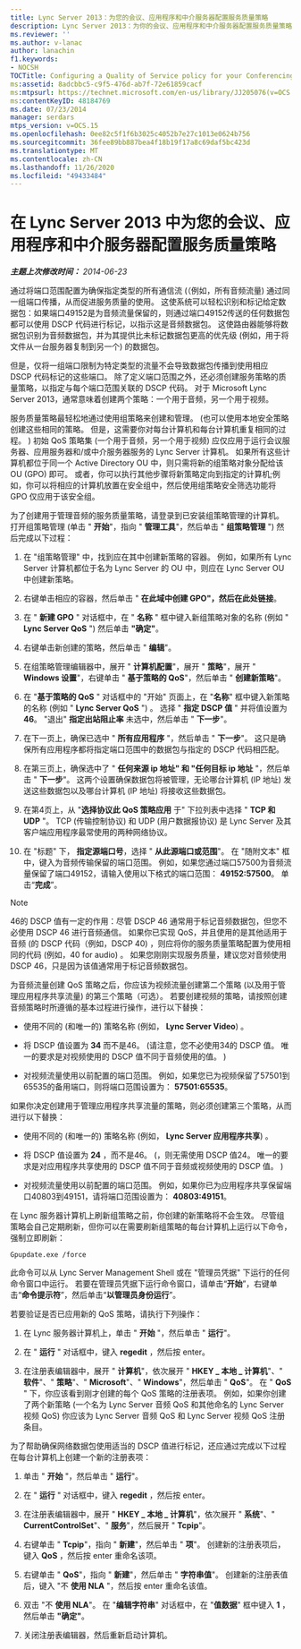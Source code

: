 ```yaml
---
title: Lync Server 2013：为您的会议、应用程序和中介服务器配置服务质量策略
description: Lync Server 2013：为你的会议、应用程序和中介服务器配置服务质量策略。
ms.reviewer: ''
ms.author: v-lanac
author: lanachin
f1.keywords:
- NOCSH
TOCTitle: Configuring a Quality of Service policy for your Conferencing, Application, and Mediation servers
ms:assetid: 8adcbbc5-c9f5-476d-ab7f-72e61859cacf
ms:mtpsurl: https://technet.microsoft.com/en-us/library/JJ205076(v=OCS.15)
ms:contentKeyID: 48184769
ms.date: 07/23/2014
manager: serdars
mtps_version: v=OCS.15
ms.openlocfilehash: 0ee82c5f1f6b3025c4052b7e27c1013e0624b756
ms.sourcegitcommit: 36fee89bb887bea4f18b19f17a8c69daf5bc423d
ms.translationtype: MT
ms.contentlocale: zh-CN
ms.lasthandoff: 11/26/2020
ms.locfileid: "49433484"
---
```

# <a name="configuring-a-quality-of-service-policy-in-lync-server-2013-for-your-conferencing-application-and-mediation-servers"></a>在 Lync Server 2013 中为您的会议、应用程序和中介服务器配置服务质量策略

<div data-xmlns="http://www.w3.org/1999/xhtml">

<div class="topic" data-xmlns="http://www.w3.org/1999/xhtml" data-msxsl="urn:schemas-microsoft-com:xslt" data-cs="https://msdn.microsoft.com/">

<div data-asp="https://msdn2.microsoft.com/asp">



</div>

<div id="mainSection">

<div id="mainBody">

<span> </span>

_**主题上次修改时间：** 2014-06-23_

通过将端口范围配置为确保指定类型的所有通信流 (（例如，所有音频流量) 通过同一组端口传播，从而促进服务质量的使用。 这使系统可以轻松识别和标记给定数据包：如果端口49152是为音频流量保留的，则通过端口49152传送的任何数据包都可以使用 DSCP 代码进行标记，以指示这是音频数据包。 这使路由器能够将数据包识别为音频数据包，并为其提供比未标记数据包更高的优先级 (例如，用于将文件从一台服务器复制到另一个) 的数据包。

但是，仅将一组端口限制为特定类型的流量不会导致数据包传播到使用相应 DSCP 代码标记的这些端口。 除了定义端口范围之外，还必须创建服务策略的质量策略，以指定与每个端口范围关联的 DSCP 代码。 对于 Microsoft Lync Server 2013，通常意味着创建两个策略：一个用于音频，另一个用于视频。

服务质量策略最轻松地通过使用组策略来创建和管理。  (也可以使用本地安全策略创建这些相同的策略。 但是，这需要你对每台计算机和每台计算机重复相同的过程。 ) 初始 QoS 策略集 (一个用于音频，另一个用于视频) 应仅应用于运行会议服务器、应用服务器和/或中介服务器服务的 Lync Server 计算机。 如果所有这些计算机都位于同一个 Active Directory OU 中，则只需将新的组策略对象分配给该 OU (GPO) 即可。 或者，你可以执行其他步骤将新策略定向到指定的计算机;例如，你可以将相应的计算机放置在安全组中，然后使用组策略安全筛选功能将 GPO 仅应用于该安全组。

为了创建用于管理音频的服务质量策略，请登录到已安装组策略管理的计算机。 打开组策略管理 (单击 " **开始**"，指向 " **管理工具**"，然后单击 " **组策略管理** ") 然后完成以下过程：

1.  在 "组策略管理" 中，找到应在其中创建新策略的容器。 例如，如果所有 Lync Server 计算机都位于名为 Lync Server 的 OU 中，则应在 Lync Server OU 中创建新策略。

2.  右键单击相应的容器，然后单击 " **在此域中创建 GPO"，然后在此处链接**。

3.  在 " **新建 GPO** " 对话框中，在 " **名称** " 框中键入新组策略对象的名称 (例如 " **Lync Server QoS** ") 然后单击 **"确定"**。

4.  右键单击新创建的策略，然后单击 " **编辑**"。

5.  在组策略管理编辑器中，展开 " **计算机配置**"，展开 " **策略**"，展开 " **Windows 设置**"，右键单击 " **基于策略的 QoS**"，然后单击 " **创建新策略**"。

6.  在 "**基于策略的 QoS** " 对话框中的 "开始" 页面上，在 "**名称**" 框中键入新策略的名称 (例如 " **Lync Server QoS** ") 。 选择 " **指定 DSCP 值** " 并将值设置为 **46**。 "退出" **指定出站阻止率** 未选中，然后单击 " **下一步**"。

7.  在下一页上，确保已选中 " **所有应用程序** "，然后单击 " **下一步**"。 这只是确保所有应用程序都将指定端口范围中的数据包与指定的 DSCP 代码相匹配。

8.  在第三页上，确保选中了 " **任何来源 ip 地址" 和 "任何目标 ip 地址** "，然后单击 " **下一步**"。 这两个设置确保数据包将被管理，无论哪台计算机 (IP 地址) 发送这些数据包以及哪台计算机 (IP 地址) 将接收这些数据包。

9.  在第4页上，从 "**选择协议此 QoS 策略应用** 于" 下拉列表中选择 " **TCP 和 UDP** "。 TCP (传输控制协议) 和 UDP (用户数据报协议) 是 Lync Server 及其客户端应用程序最常使用的两种网络协议。

10. 在 "标题" 下， **指定源端口号**，选择 " **从此源端口或范围**"。 在 "随附文本" 框中，键入为音频传输保留的端口范围。 例如，如果您通过端口57500为音频流量保留了端口49152，请输入使用以下格式的端口范围： **49152:57500**。 单击“**完成**”。

<div>


> [!NOTE]  
> 46的 DSCP 值有一定的作用：尽管 DSCP 46 通常用于标记音频数据包，但您不必使用 DSCP 46 进行音频通信。 如果你已实现 QoS，并且使用的是其他适用于音频 (的 DSCP 代码（例如，DSCP 40) ，则应将你的服务质量策略配置为使用相同的代码 (例如，40 for audio) 。 如果您刚刚实现服务质量，建议您对音频使用 DSCP 46，只是因为该值通常用于标记音频数据包。



</div>

为音频流量创建 QoS 策略之后，你应该为视频流量创建第二个策略 (以及用于管理应用程序共享流量) 的第三个策略（可选）。 若要创建视频的策略，请按照创建音频策略时所遵循的基本过程进行操作，进行以下替换：

  - 使用不同的 (和唯一的) 策略名称 (例如， **Lync Server Video**) 。

  - 将 DSCP 值设置为 **34** 而不是46。  (请注意，您不必使用34的 DSCP 值。 唯一的要求是对视频使用的 DSCP 值不同于音频使用的值。 ) 

  - 对视频流量使用以前配置的端口范围。 例如，如果您已为视频保留了57501到65535的备用端口，则将端口范围设置为： **57501:65535**。

如果你决定创建用于管理应用程序共享流量的策略，则必须创建第三个策略，从而进行以下替换：

  - 使用不同的 (和唯一的) 策略名称 (例如， **Lync Server 应用程序共享**) 。

  - 将 DSCP 值设置为 **24** ，而不是46。  (，则无需使用 DSCP 值24。 唯一的要求是对应用程序共享使用的 DSCP 值不同于音频或视频使用的 DSCP 值。 ) 

  - 对视频流量使用以前配置的端口范围。 例如，如果你已为应用程序共享保留端口40803到49151，请将端口范围设置为： **40803:49151**。

在 Lync 服务器计算机上刷新组策略之前，你创建的新策略将不会生效。 尽管组策略会自己定期刷新，但你可以在需要刷新组策略的每台计算机上运行以下命令，强制立即刷新：

    Gpupdate.exe /force

此命令可以从 Lync Server Management Shell 或在 "管理员凭据" 下运行的任何命令窗口中运行。 若要在管理员凭据下运行命令窗口，请单击“**开始**”，右键单击“**命令提示符**”，然后单击“**以管理员身份运行**”。

若要验证是否已应用新的 QoS 策略，请执行下列操作：

1.  在 Lync 服务器计算机上，单击 " **开始** "，然后单击 " **运行**"。

2.  在 " **运行** " 对话框中，键入 **regedit** ，然后按 enter。

3.  在注册表编辑器中，展开 " **计算机**"，依次展开 " **HKEY \_ 本地 \_ 计算机**"、" **软件**"、" **策略**"、" **Microsoft**"、" **Windows**"，然后单击 " **QoS**"。 在 " **QoS** " 下，你应该看到刚才创建的每个 QoS 策略的注册表项。 例如，如果你创建了两个新策略 (一个名为 Lync Server 音频 QoS 和其他命名的 Lync Server 视频 QoS) 你应该为 Lync Server 音频 QoS 和 Lync Server 视频 QoS 注册条目。

为了帮助确保网络数据包使用适当的 DSCP 值进行标记，还应通过完成以下过程在每台计算机上创建一个新的注册表项：

1.  单击 " **开始** "，然后单击 " **运行**"。

2.  在 " **运行** " 对话框中，键入 **regedit** ，然后按 enter。

3.  在注册表编辑器中，展开 " **HKEY \_ 本地 \_ 计算机**"，依次展开 " **系统**"、" **CurrentControlSet**"、" **服务**"，然后展开 " **Tcpip**"。

4.  右键单击 " **Tcpip**"，指向 " **新建**"，然后单击 " **项**"。 创建新的注册表项后，键入 **QoS** ，然后按 enter 重命名该项。

5.  右键单击 " **QoS**"，指向 " **新建**"，然后单击 " **字符串值**"。 创建新的注册表值后，键入 "不 **使用 NLA** "，然后按 enter 重命名该值。

6.  双击 "不 **使用 NLA**"。 在 "**编辑字符串**" 对话框中，在 "**值数据**" 框中键入 **1** ，然后单击 **"确定"**。

7.  关闭注册表编辑器，然后重新启动计算机。

</div>

<span> </span>

</div>

</div>

</div>

